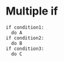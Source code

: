 # Multiple if

    if condition1:
      do A
    if condition2:
      do B
    if condition3:
      do C

